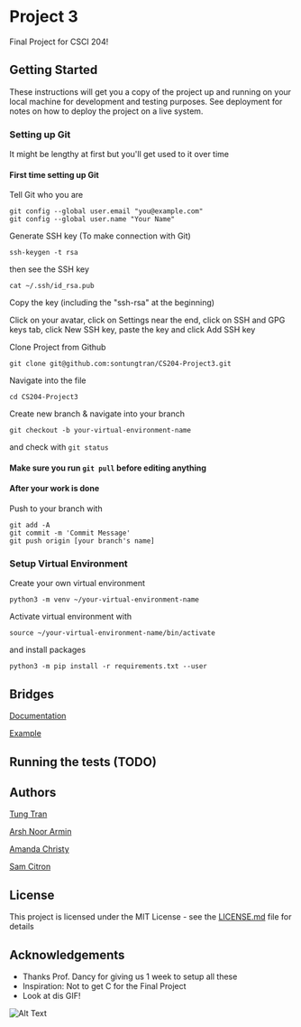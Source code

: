 # Project 3

Final Project for CSCI 204!

## Getting Started

These instructions will get you a copy of the project up and running on your local machine for development and testing purposes. See deployment for notes on how to deploy the project on a live system.

### Setting up Git

It might be lengthy at first but you'll get used to it over time

#### First time setting up Git

Tell Git who you are

```
git config --global user.email "you@example.com"
git config --global user.name "Your Name"
```

Generate SSH key (To make connection with Git)

```
ssh-keygen -t rsa
```

then see the SSH key

```
cat ~/.ssh/id_rsa.pub
```

Copy the key (including the "ssh-rsa" at the beginning)

Click on your avatar, click on Settings near the end, click on SSH and GPG keys tab, click New SSH key, paste the key and click Add SSH key

Clone Project from Github

```
git clone git@github.com:sontungtran/CS204-Project3.git
```

Navigate into the file

```
cd CS204-Project3
```

Create new branch & navigate into your branch

```
git checkout -b your-virtual-environment-name
```

and check with ```git status```

#### Make sure you run ```git pull``` before editing anything

#### After your work is done
Push to your branch with

```
git add -A
git commit -m 'Commit Message'
git push origin [your branch's name]
```

### Setup Virtual Environment

Create your own virtual environment

```
python3 -m venv ~/your-virtual-environment-name
```

Activate virtual environment with

```
source ~/your-virtual-environment-name/bin/activate
```

and install packages

```
python3 -m pip install -r requirements.txt --user
```

## Bridges 
[Documentation](http://bridgesuncc.github.io/doc/python-api/1.0/html/namespace_bridges.html)

[Example](http://bridgesuncc.github.io/tutorials/AVL.html)

## Running the tests (TODO)

## Authors
[Tung Tran](https://github.com/sontungtran)

[Arsh Noor Armin](https://github.com/arshnooramin)

[Amanda Christy](https://github.com/amandachristy)

[Sam Citron](https://github.com/Sam-Citron)

## License

This project is licensed under the MIT License - see the [LICENSE.md](LICENSE.md) file for details

## Acknowledgements

* Thanks Prof. Dancy for giving us 1 week to setup all these
* Inspiration: Not to get C for the Final Project
* Look at dis GIF!

![Alt Text](https://media.giphy.com/media/vFKqnCdLPNOKc/giphy.gif)
